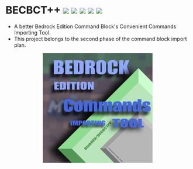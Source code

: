 # BECBCT++ [![](https://img.shields.io/badge/License-GPL-green)](https://github.com/Blukdev/BECBCT/blob/main/LICENSE) [![](https://img.shields.io/badge/version-v0.1-red)](https://github.com/Blukdev/BECBCTPP/releases/tag/v0.1) ![](https://img.shields.io/badge/OS-Windows/Linux-blue) ![](https://img.shields.io/badge/Author-Lampese-success) ![](https://img.shields.io/badge/Author-KCN-success)
- A better Bedrock Edition Command Block's Convenient Commands Importing Tool.
- This project belongs to the second phase of the command block import plan.
 <div align=center><img src="./BECBCTPP_LOGO.png" width = "300" height = "300" alt="icon" align=center/></div>
